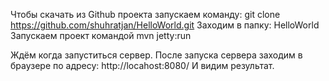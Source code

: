 Чтобы скачать из Github проекта запускаем команду:
	git clone https://github.com/shuhratjan/HelloWorld.git
Заходим в папку:
	HelloWorld
Запускаем проект командой mvn jetty:run

Ждём когда запуститься сервер. 
После запуска сервера заходим в браузере по адресу:
	http://locahost:8080/
И видим результат.
